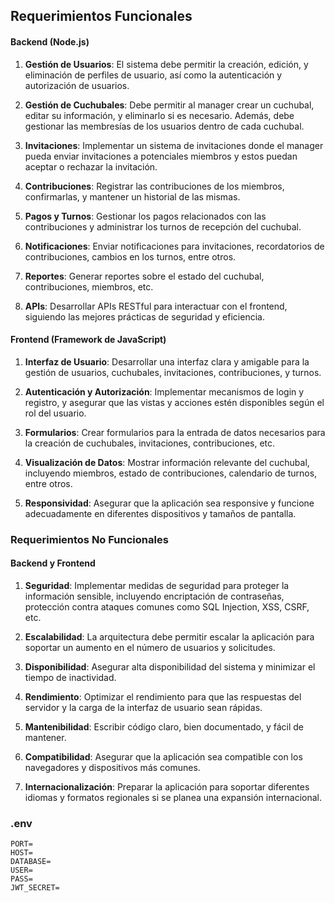 ## Requerimientos Funcionales

#### Backend (Node.js)

1. **Gestión de Usuarios**: El sistema debe permitir la creación, edición, y eliminación de perfiles de usuario, así como la autenticación y autorización de usuarios.
   
2. **Gestión de Cuchubales**: Debe permitir al manager crear un cuchubal, editar su información, y eliminarlo si es necesario. Además, debe gestionar las membresías de los usuarios dentro de cada cuchubal.

3. **Invitaciones**: Implementar un sistema de invitaciones donde el manager pueda enviar invitaciones a potenciales miembros y estos puedan aceptar o rechazar la invitación.

4. **Contribuciones**: Registrar las contribuciones de los miembros, confirmarlas, y mantener un historial de las mismas.

5. **Pagos y Turnos**: Gestionar los pagos relacionados con las contribuciones y administrar los turnos de recepción del cuchubal.

6. **Notificaciones**: Enviar notificaciones para invitaciones, recordatorios de contribuciones, cambios en los turnos, entre otros.

7. **Reportes**: Generar reportes sobre el estado del cuchubal, contribuciones, miembros, etc.

8. **APIs**: Desarrollar APIs RESTful para interactuar con el frontend, siguiendo las mejores prácticas de seguridad y eficiencia.

#### Frontend (Framework de JavaScript)

1. **Interfaz de Usuario**: Desarrollar una interfaz clara y amigable para la gestión de usuarios, cuchubales, invitaciones, contribuciones, y turnos.

2. **Autenticación y Autorización**: Implementar mecanismos de login y registro, y asegurar que las vistas y acciones estén disponibles según el rol del usuario.

3. **Formularios**: Crear formularios para la entrada de datos necesarios para la creación de cuchubales, invitaciones, contribuciones, etc.

4. **Visualización de Datos**: Mostrar información relevante del cuchubal, incluyendo miembros, estado de contribuciones, calendario de turnos, entre otros.

5. **Responsividad**: Asegurar que la aplicación sea responsive y funcione adecuadamente en diferentes dispositivos y tamaños de pantalla.

### Requerimientos No Funcionales

#### Backend y Frontend

1. **Seguridad**: Implementar medidas de seguridad para proteger la información sensible, incluyendo encriptación de contraseñas, protección contra ataques comunes como SQL Injection, XSS, CSRF, etc.

2. **Escalabilidad**: La arquitectura debe permitir escalar la aplicación para soportar un aumento en el número de usuarios y solicitudes.

3. **Disponibilidad**: Asegurar alta disponibilidad del sistema y minimizar el tiempo de inactividad.

4. **Rendimiento**: Optimizar el rendimiento para que las respuestas del servidor y la carga de la interfaz de usuario sean rápidas.

5. **Mantenibilidad**: Escribir código claro, bien documentado, y fácil de mantener.

6. **Compatibilidad**: Asegurar que la aplicación sea compatible con los navegadores y dispositivos más comunes.

7. **Internacionalización**: Preparar la aplicación para soportar diferentes idiomas y formatos regionales si se planea una expansión internacional.



### .env

```
PORT=
HOST=
DATABASE=
USER=
PASS=
JWT_SECRET=
```
